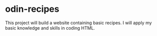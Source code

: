 # odin-recipes

This project will build a website containing basic recipes. I will apply my basic knowledge and skills in coding HTML.